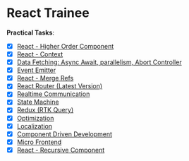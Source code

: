 # React Trainee

**Practical Tasks**:

- [x] [React - Higher Order Component](src/components/higher-order-component)
- [x] [React - Context](src/components/context)
- [x] [Data Fetching: Async Await, parallelism, Abort Controller](src/components/data-fetching)
- [x] [Event Emitter](src/components/event-emitter)
- [x] [React - Merge Refs](src/components/merge-refs)
- [x] [React Router (Latest Version)](src/components/react-router)
- [x] [Realtime Communication](src/components/realtime-communication)
- [x] [State Machine](src/components/state-machine)
- [x] [Redux (RTK Query)](src/components/redux)
- [x] [Optimization](src/components/optimization)
- [x] [Localization](src/components/localization)
- [x] [Component Driven Development](src/components/component-driven-development)
- [x] [Micro Frontend](src/components/micro-frontend)
- [x] [React - Recursive Component](src/components/recursive-component)
